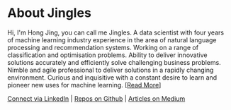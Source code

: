 # About Jingles

Hi, I'm Hong Jing, you can call me Jingles. A data scientist with four years of machine learning industry experience in the area of natural language processing and recommendation systems. Working on a range of classification and optimisation problems. Ability to deliver innovative solutions accurately and efficiently solve challenging business problems. Nimble and agile professional to deliver solutions in a rapidly changing environment. Curious and inquisitive with a constant desire to learn and pioneer new uses for machine learning. [[Read More](https://lonedune.github.io/)]

[Connect via LinkedIn](https://www.linkedin.com/in/jingles/) |
[Repos on Github](https://github.com/lonedune) |
[Articles on Medium](https://towardsdatascience.com/@lonedune)
